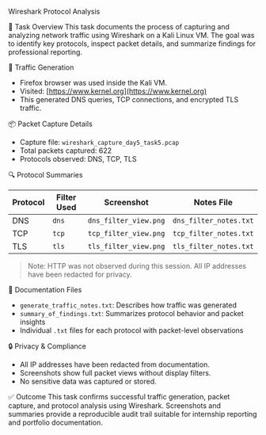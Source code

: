 Wireshark Protocol Analysis

📁 Task Overview
This task documents the process of capturing and analyzing network traffic using Wireshark on a Kali Linux VM. The goal was to identify key protocols, inspect packet details, and summarize findings for professional reporting.

🔄 Traffic Generation
- Firefox browser was used inside the Kali VM.
- Visited: [https://www.kernel.org](https://www.kernel.org)
- This generated DNS queries, TCP connections, and encrypted TLS traffic.

📦 Packet Capture Details
- Capture file: `wireshark_capture_day5_task5.pcap`
- Total packets captured: 622
- Protocols observed: DNS, TCP, TLS

🔍 Protocol Summaries

| Protocol | Filter Used | Screenshot | Notes File |
|----------|-------------|------------|------------|
| DNS      | `dns`       | `dns_filter_view.png` | `dns_filter_notes.txt` |
| TCP      | `tcp`       | `tcp_filter_view.png` | `tcp_filter_notes.txt` |
| TLS      | `tls`       | `tls_filter_view.png` | `tls_filter_notes.txt` |

> Note: HTTP was not observed during this session. All IP addresses have been redacted for privacy.


📑 Documentation Files
- `generate_traffic_notes.txt`: Describes how traffic was generated
- `summary_of_findings.txt`: Summarizes protocol behavior and packet insights
- Individual `.txt` files for each protocol with packet-level observations

🔒 Privacy & Compliance
- All IP addresses have been redacted from documentation.
- Screenshots show full packet views without display filters.
- No sensitive data was captured or stored.

✅ Outcome
This task confirms successful traffic generation, packet capture, and protocol analysis using Wireshark. Screenshots and summaries provide a reproducible audit trail suitable for internship reporting and portfolio documentation.
